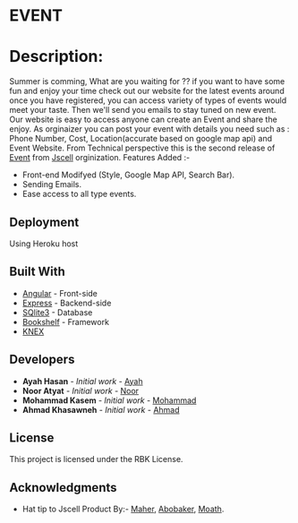 # EVENT

# Description:

Summer is comming, What are you waiting for ?? 
if you want to have some fun and enjoy your time check out our website for the latest events around 
once you have registered, you can access variety of types of events would meet your taste. Then we'll 
send you emails to stay tuned on new event.
Our website is easy to access anyone can create an Event and share the enjoy.
As orginaizer you can post your event with details you need such as : Phone Number, Cost, Location(accurate based on google map api) and Event Website. 
From Technical perspective this is the second release of [Event](https://github.com/Jscell/Event) from 
[Jscell](https://github.com/Jscell) orginization.
Features Added :-
* Front-end Modifyed (Style, Google Map API, Search Bar).
* Sending Emails. 
* Ease access to all type events.  

## Deployment

Using Heroku host 

## Built With 

* [Angular](https://angularjs.org/) - Front-side
* [Express](http://expressjs.com/) - Backend-side
* [SQlite3](https://www.sqlite.org/) - Database
* [Bookshelf](https://www.bookshelfjs.org/) - Framework
* [KNEX](https://www.knexjs.org/) 

## Developers

* **Ayah Hasan** - *Initial work* - [Ayah](https://github.com/Aaya-Hassan)
* **Noor Atyat** - *Initial work* - [Noor](https://github.com/nooratyat)
* **Mohammad Kasem** - *Initial work* - [Mohammad](https://github.com/mohamekasem)
* **Ahmad Khasawneh** - *Initial work* - [Ahmad](https://github.com/AhmadKhasanweh)

## License

This project is licensed under the RBK License.

## Acknowledgments

* Hat tip to Jscell Product By:-
 [Maher](https://github.com/maherghnom),
 [Abobaker](https://github.com/AbobakrAlduais), 
 [Moath](https://github.com/MoathDawahreh).

